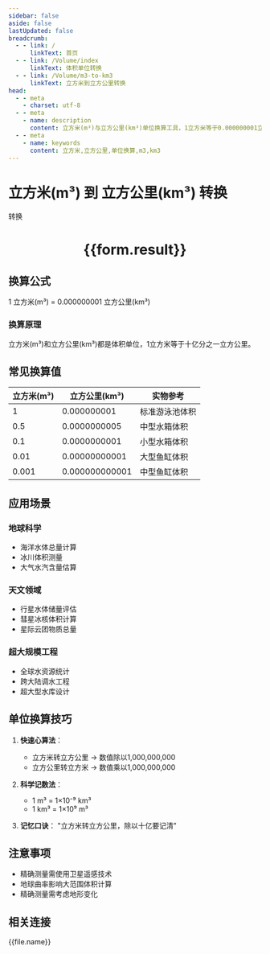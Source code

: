 ```yaml
---
sidebar: false
aside: false
lastUpdated: false
breadcrumb:
  - - link: /
      linkText: 首页
  - - link: /Volume/index
      linkText: 体积单位转换
  - - link: /Volume/m3-to-km3
      linkText: 立方米到立方公里转换
head:
  - - meta
    - charset: utf-8
  - - meta
    - name: description
      content: 立方米(m³)与立方公里(km³)单位换算工具，1立方米等于0.000000001立方公里。
  - - meta
    - name: keywords
      content: 立方米,立方公里,单位换算,m3,km3
---
```


# 立方米(m³) 到 立方公里(km³) 转换

<script setup>
import { onMounted, reactive, inject ,ref  } from 'vue'
import { NButton,NForm ,NFormItem,NInput,NInputNumber,NSelect,NCard,useMessage ,NGrid ,NGi } from 'naive-ui'
import { defineClientComponent } from 'vitepress'
import { Volume } from '../../files';

const convert = inject('convert')
const formRef = ref(null);
const rules = {
  number:{
    required: true,
    type: 'number',
    trigger: "blur"
  }
}
const form = reactive({
  number:null,
  result:'',
  title:'立方米(m³)到立方公里(km³)换算'
})

const convertHandler = (e) => {
  e.preventDefault();
  formRef.value?.validate((errors)=>{
    if (!errors) {
      form.result = `${form.number} m³ = ${convert(form.number).from('m3').to('km3')} km³`
    }
  })
}
</script>

<n-form size="large" :model="form" ref='formRef' :rules="rules">
  <n-form-item label="数值" path="number">
    <n-input-number size="large" style="width:100%" :min="0" v-model:value="form.number" placeholder="请输入立方米数值" />
  </n-form-item>
  <n-form-item>
    <n-button type="primary" style="width:100%" @click="convertHandler">转换</n-button>
  </n-form-item>
</n-form>
<n-card embedded :bordered="false" hoverable>
  <div style="text-align:center">
    <h1>{{form.result}}</h1>
  </div>
</n-card>

## 换算公式
1 立方米(m³) = 0.000000001 立方公里(km³)

### 换算原理
立方米(m³)和立方公里(km³)都是体积单位，1立方米等于十亿分之一立方公里。

## 常见换算值
| 立方米(m³) | 立方公里(km³) | 实物参考                 |
|-----------|-------------|--------------------------|
| 1         | 0.000000001 | 标准游泳池体积            |
| 0.5       | 0.0000000005| 中型水箱体积              |
| 0.1       | 0.0000000001| 小型水箱体积              |
| 0.01      | 0.00000000001| 大型鱼缸体积              |
| 0.001     | 0.000000000001| 中型鱼缸体积              |

## 应用场景
### 地球科学
- 海洋水体总量计算
- 冰川体积测量
- 大气水汽含量估算

### 天文领域
- 行星水体储量评估
- 彗星冰核体积计算
- 星际云团物质总量

### 超大规模工程
- 全球水资源统计
- 跨大陆调水工程
- 超大型水库设计

## 单位换算技巧
1. **快速心算法**：
   - 立方米转立方公里 → 数值除以1,000,000,000
   - 立方公里转立方米 → 数值乘以1,000,000,000

2. **科学记数法**：
   - 1 m³ = 1×10⁻⁹ km³
   - 1 km³ = 1×10⁹ m³

3. **记忆口诀**：
   "立方米转立方公里，除以十亿要记清"

## 注意事项
- 精确测量需使用卫星遥感技术
- 地球曲率影响大范围体积计算
- 精确测量需考虑地形变化

## 相关连接
<n-grid x-gap="12" :cols="4">
  <n-gi v-for="(file, index) in Volume" :key="index">
    <n-button
      text
      tag="a"
      :href="file.path"
      type="primary"
    >
      {{file.name}}
    </n-button>
  </n-gi>
</n-grid>